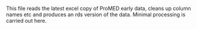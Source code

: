 This file reads the latest excel copy of ProMED early data, cleans up
column names etc and produces an rds version of the data. Minimal
processing is carried out here.
